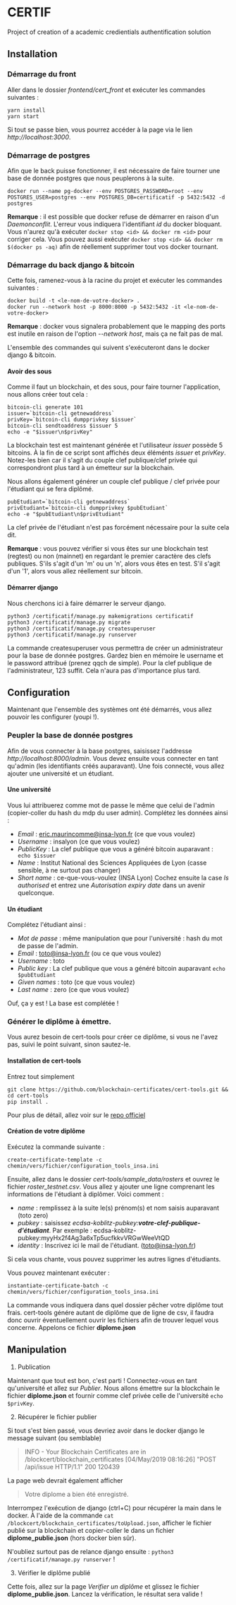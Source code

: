 # CERTIF
Project of creation of a academic credientials authentification solution

## Installation

### Démarrage du front

Aller dans le dossier *frontend/cert_front* et exécuter les commandes suivantes :
```
yarn install
yarn start
```

Si tout se passe bien, vous pourrez accéder à la page via le lien *http://localhost:3000*.

### Démarrage de postgres

Afin que le back puisse fonctionner, il est nécessaire de faire tourner une base de donnée postgres que nous peuplerons à la suite.

```
docker run --name pg-docker --env POSTGRES_PASSWORD=root --env POSTGRES_USER=postgres --env POSTGRES_DB=certificatif -p 5432:5432 -d postgres
```

**Remarque** : il est possible que docker refuse de démarrer en raison d'un _Daemonconflit_. L'erreur vous indiquera l'identifiant _id_ du docker bloquant. Vous n'aurez qu'à exécuter ```docker stop <id> && docker rm <id>``` pour corriger cela. Vous pouvez aussi exécuter ```docker stop <id> && docker rm $(docker ps -aq)``` afin de réellement supprimer tout vos docker tournant.

### Démarrage du back django & bitcoin

Cette fois, ramenez-vous à la racine du projet et exécuter les commandes suivantes :

```
docker build -t <le-nom-de-votre-docker> .
docker run --network host -p 8000:8000 -p 5432:5432 -it <le-nom-de-votre-docker>
```

**Remarque** : docker vous signalera probablement que le mapping des ports est inutile en raison de l'option _--network host_, mais ça ne fait pas de mal.

L'ensemble des commandes qui suivent s'exécuteront dans le docker django & bitcoin.

#### Avoir des sous

Comme il faut un blockchain, et des sous, pour faire tourner l'application, nous allons créer tout cela :

```
bitcoin-cli generate 101
issuer=`bitcoin-cli getnewaddress`
privKey=`bitcoin-cli dumpprivkey $issuer`
bitcoin-cli sendtoaddress $issuer 5
echo -e "$issuer\n$privKey"
```

La blockchain test est maintenant générée et l'utilisateur _issuer_ possède 5 bitcoins. À la fin de ce script sont affichés deux éléménts _issuer_ et _privKey_. Notez-les bien car il s'agit du couple clef publique/clef privée qui correspondront plus tard à un émetteur sur la blockchain.

Nous allons également générer un couple clef publique / clef privée pour l'étudiant qui se fera diplômé.
```
pubEtudiant=`bitcoin-cli getnewaddress`
privEtudiant=`bitcoin-cli dumpprivkey $pubEtudiant`
echo -e "$pubEtudiant\n$privEtudiant"
```

La clef privée de l'étudiant n'est pas forcément nécessaire pour la suite cela dit.

**Remarque** : vous pouvez vérifier si vous êtes sur une blockchain test (regtest) ou non (mainnet) en regardant le premier caractère des clefs publiques. S'ils s'agit d'un 'm' ou un 'n', alors vous êtes en test. S'il s'agit d'un '1', alors vous allez réellement sur bitcoin.

#### Démarrer django

Nous cherchons ici à faire démarrer le serveur django.

```
python3 /certificatif/manage.py makemigrations certificatif
python3 /certificatif/manage.py migrate
python3 /certificatif/manage.py createsuperuser
python3 /certificatif/manage.py runserver
```

La commande createsuperuser vous permettra de créer un administrateur pour la base de donnée postgres. Gardez bien en mémoire le username et le password attribué (prenez qqch de simple). Pour la clef publique de l'administrateur, 123 suffit. Cela n'aura pas d'importance plus tard.

## Configuration

Maintenant que l'ensemble des systèmes ont été démarrés, vous allez pouvoir les configurer (youpi !).

### Peupler la base de donnée postgres
Afin de vous connecter à la base postgres, saisissez l'addresse _http://localhost:8000/admin_. Vous devez ensuite vous connecter en tant qu'admin (les identifiants créés auparavant).
Une fois connecté, vous allez ajouter une université et un étudiant.
#### Une université
 Vous lui attribuerez comme mot de passe le même que celui de l'admin (copier-coller du hash du mdp du user admin). Complétez les données ainsi :
+ _Email_ : eric.maurincomme@insa-lyon.fr (ce que vous voulez)
+ _Username_ : insalyon (ce que vous voulez)
+ _PublicKey_ : La clef publique que vous a généré bitcoin auparavant : ``` echo $issuer```
+ _Name_ : Institut National des Sciences Appliquées de Lyon (casse sensible, à ne surtout pas changer)
+ _Short name_ : ce-que-vous-voulez (INSA Lyon)
Cochez ensuite la case _Is authorised_ et entrez une _Autorisation expiry date_ dans un avenir quelconque.

#### Un étudiant
Complétez l'étudiant ainsi :
+ _Mot de passe_ : même manipulation que pour l'université : hash du mot de passe de l'admin.
+ _Email_ : toto@insa-lyon.fr (ou ce que vous voulez)
+ _Username_ : toto
+ _Public key_ : La clef publique que vous a généré bitcoin auparavant ```echo $pubEtudiant```
+ _Given names_ : toto (ce que vous voulez)
+ _Last name_ : zero (ce que vous voulez)

Ouf, ça y est ! La base est complétée !

### Générer le diplôme à émettre.

Vous aurez besoin de cert-tools pour créer ce diplôme, si vous ne l'avez pas, suivi le point suivant, sinon sautez-le.

#### Installation de cert-tools

Entrez tout simplement
```
git clone https://github.com/blockchain-certificates/cert-tools.git && cd cert-tools
pip install .
```
Pour plus de détail, allez voir sur le [repo officiel](https://github.com/blockchain-certificates/cert-tools.git)

#### Création de votre diplôme

Exécutez la commande suivante :
```
create-certificate-template -c chemin/vers/fichier/configuration_tools_insa.ini
```

Ensuite, allez dans le dossier *cert-tools/sample_data/rosters* et ouvrez le fichier *roster_testnet.csv*. Vous allez y ajouter une ligne comprenant les informations de l'étudiant à diplômer. Voici comment :
+ _name_ : remplissez à la suite le(s) prénom(s) et nom saisis auparavant (toto zero)
+ _pubkey_ : saisissez *ecdsa-koblitz-pubkey:**votre-clef-publique-d'étudiant***. Par exemple : ecdsa-koblitz-pubkey:myyHx2f4Ag3a6xTp5ucfkkvVRGwWeeVtQD
+ _identity_ : Inscrivez ici le mail de l'étudiant. (toto@insa-lyon.fr)

Si cela vous chante, vous pouvez supprimer les autres lignes d'étudiants.

Vous pouvez maintenant exécuter :
```
instantiate-certificate-batch -c chemin/vers/fichier/configuration_tools_insa.ini
```
La commande vous indiquera dans quel dossier pêcher votre diplôme tout frais. cert-tools génére autant de diplôme que de ligne de csv, il faudra donc ouvrir éventuellement ouvrir les fichiers afin de trouver lequel vous concerne. Appelons ce fichier **diplome.json**

## Manipulation

1. Publication

Maintenant que tout est bon, c'est parti ! Connectez-vous en tant qu'université et allez sur *Publier*. Nous allons émettre sur la blockchain le fichier **diplome.json** et fournir comme clef privée celle de l'université ```echo $privKey```.

2. Récupérer le fichier publier

Si tout s'est bien passé, vous devriez avoir dans le docker django le message suivant (ou semblable)

> INFO - Your Blockchain Certificates are in /blockcert/blockchain_certificates
> [04/May/2019 08:16:26] "POST /api/issue HTTP/1.1" 200 120439

La page web devrait également afficher
> Votre diplome a bien été enregistré.

Interrompez l'exécution de django (ctrl+C) pour récupérer la main dans le docker. À l'aide de la commande ```cat /blockcert/blockchain_certificates/toUpload.json```, afficher le fichier publié sur la blockchain et copier-coller le dans un fichier **diplome_publie.json** (hors docker bien sûr).

N'oubliez surtout pas de relance django ensuite : ```python3 /certificatif/manage.py runserver``` !

3. Vérifier le diplôme publié

Cette fois, allez sur la page *Verifier un diplôme* et glissez le fichier **diplome_publie.json**. Lancez la vérification, le résultat sera valide !

